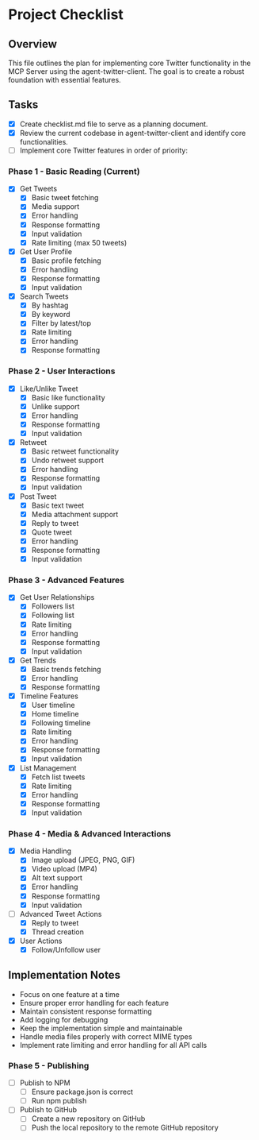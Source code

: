 # Project Checklist

## Overview
This file outlines the plan for implementing core Twitter functionality in the MCP Server using the agent-twitter-client. The goal is to create a robust foundation with essential features.

## Tasks
- [x] Create checklist.md file to serve as a planning document.
- [x] Review the current codebase in agent-twitter-client and identify core functionalities.
- [ ] Implement core Twitter features in order of priority:

### Phase 1 - Basic Reading (Current)
  - [x] Get Tweets
    - [x] Basic tweet fetching
    - [x] Media support
    - [x] Error handling
    - [x] Response formatting
    - [x] Input validation
    - [x] Rate limiting (max 50 tweets)
  - [x] Get User Profile
    - [x] Basic profile fetching
    - [x] Error handling
    - [x] Response formatting
    - [x] Input validation
  - [x] Search Tweets
    - [x] By hashtag
    - [x] By keyword
    - [x] Filter by latest/top
    - [x] Rate limiting
    - [x] Error handling
    - [x] Response formatting

### Phase 2 - User Interactions
  - [x] Like/Unlike Tweet
    - [x] Basic like functionality
    - [x] Unlike support
    - [x] Error handling
    - [x] Response formatting
    - [x] Input validation
  - [x] Retweet
    - [x] Basic retweet functionality
    - [x] Undo retweet support
    - [x] Error handling
    - [x] Response formatting
    - [x] Input validation
  - [x] Post Tweet
    - [x] Basic text tweet
    - [x] Media attachment support
    - [x] Reply to tweet
    - [x] Quote tweet
    - [x] Error handling
    - [x] Response formatting
    - [x] Input validation

### Phase 3 - Advanced Features
  - [x] Get User Relationships
    - [x] Followers list
    - [x] Following list
    - [x] Rate limiting
    - [x] Error handling
    - [x] Response formatting
    - [x] Input validation
  - [x] Get Trends
    - [x] Basic trends fetching
    - [x] Error handling
    - [x] Response formatting
  - [x] Timeline Features
    - [x] User timeline
    - [x] Home timeline
    - [x] Following timeline
    - [x] Rate limiting
    - [x] Error handling
    - [x] Response formatting
    - [x] Input validation
  - [x] List Management
    - [x] Fetch list tweets
    - [x] Rate limiting
    - [x] Error handling
    - [x] Response formatting
    - [x] Input validation

### Phase 4 - Media & Advanced Interactions
  - [x] Media Handling
    - [x] Image upload (JPEG, PNG, GIF)
    - [x] Video upload (MP4)
    - [x] Alt text support
    - [x] Error handling
    - [x] Response formatting
    - [x] Input validation
  - [ ] Advanced Tweet Actions
    - [x] Reply to tweet
    - [x] Thread creation
  - [x] User Actions
    - [x] Follow/Unfollow user

## Implementation Notes
- Focus on one feature at a time
- Ensure proper error handling for each feature
- Maintain consistent response formatting
- Add logging for debugging
- Keep the implementation simple and maintainable
- Handle media files properly with correct MIME types
- Implement rate limiting and error handling for all API calls

### Phase 5 - Publishing
  - [ ] Publish to NPM
    - [ ] Ensure package.json is correct
    - [ ] Run npm publish
  - [ ] Publish to GitHub
    - [ ] Create a new repository on GitHub
    - [ ] Push the local repository to the remote GitHub repository